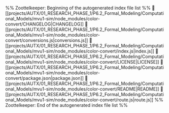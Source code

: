 %% Zoottelkeeper: Beginning of the autogenerated index file list  %%
📄 [[projects/AUTX/01_RESEARCH_PHASE_1/P6.2_Formal_Modeling/Computational_Models/mvu1-sim/node_modules/color-convert/CHANGELOG|CHANGELOG]]
📄 [[projects/AUTX/01_RESEARCH_PHASE_1/P6.2_Formal_Modeling/Computational_Models/mvu1-sim/node_modules/color-convert/conversions.js|conversions.js]]
📄 [[projects/AUTX/01_RESEARCH_PHASE_1/P6.2_Formal_Modeling/Computational_Models/mvu1-sim/node_modules/color-convert/index.js|index.js]]
📄 [[projects/AUTX/01_RESEARCH_PHASE_1/P6.2_Formal_Modeling/Computational_Models/mvu1-sim/node_modules/color-convert/LICENSE|LICENSE]]
📄 [[projects/AUTX/01_RESEARCH_PHASE_1/P6.2_Formal_Modeling/Computational_Models/mvu1-sim/node_modules/color-convert/package.json|package.json]]
📄 [[projects/AUTX/01_RESEARCH_PHASE_1/P6.2_Formal_Modeling/Computational_Models/mvu1-sim/node_modules/color-convert/README|README]]
📄 [[projects/AUTX/01_RESEARCH_PHASE_1/P6.2_Formal_Modeling/Computational_Models/mvu1-sim/node_modules/color-convert/route.js|route.js]]
%% Zoottelkeeper: End of the autogenerated index file list  %%
